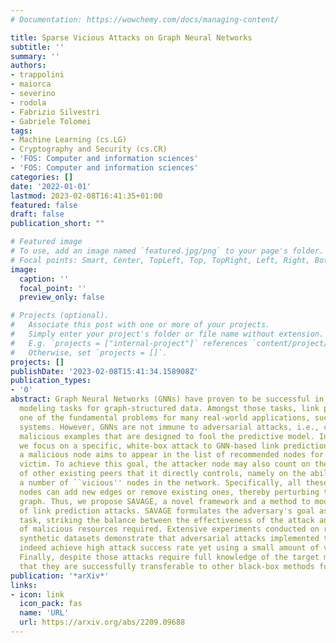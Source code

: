 ```yaml
---
# Documentation: https://wowchemy.com/docs/managing-content/

title: Sparse Vicious Attacks on Graph Neural Networks
subtitle: ''
summary: ''
authors:
- trappolini
- maiorca
- severino
- rodola
- Fabrizio Silvestri
- Gabriele Tolomei
tags:
- Machine Learning (cs.LG)
- Cryptography and Security (cs.CR)
- 'FOS: Computer and information sciences'
- 'FOS: Computer and information sciences'
categories: []
date: '2022-01-01'
lastmod: 2023-02-08T16:41:35+01:00
featured: false
draft: false
publication_short: ""

# Featured image
# To use, add an image named `featured.jpg/png` to your page's folder.
# Focal points: Smart, Center, TopLeft, Top, TopRight, Left, Right, BottomLeft, Bottom, BottomRight.
image:
  caption: ''
  focal_point: ''
  preview_only: false

# Projects (optional).
#   Associate this post with one or more of your projects.
#   Simply enter your project's folder or file name without extension.
#   E.g. `projects = ["internal-project"]` references `content/project/deep-learning/index.md`.
#   Otherwise, set `projects = []`.
projects: []
publishDate: '2023-02-08T15:41:34.158908Z'
publication_types:
- '0'
abstract: Graph Neural Networks (GNNs) have proven to be successful in several predictive
  modeling tasks for graph-structured data. Amongst those tasks, link prediction is
  one of the fundamental problems for many real-world applications, such as recommender
  systems. However, GNNs are not immune to adversarial attacks, i.e., carefully crafted
  malicious examples that are designed to fool the predictive model. In this work,
  we focus on a specific, white-box attack to GNN-based link prediction models, where
  a malicious node aims to appear in the list of recommended nodes for a given target
  victim. To achieve this goal, the attacker node may also count on the cooperation
  of other existing peers that it directly controls, namely on the ability to inject
  a number of ``vicious'' nodes in the network. Specifically, all these malicious
  nodes can add new edges or remove existing ones, thereby perturbing the original
  graph. Thus, we propose SAVAGE, a novel framework and a method to mount this type
  of link prediction attacks. SAVAGE formulates the adversary's goal as an optimization
  task, striking the balance between the effectiveness of the attack and the sparsity
  of malicious resources required. Extensive experiments conducted on real-world and
  synthetic datasets demonstrate that adversarial attacks implemented through SAVAGE
  indeed achieve high attack success rate yet using a small amount of vicious nodes.
  Finally, despite those attacks require full knowledge of the target model, we show
  that they are successfully transferable to other black-box methods for link prediction.
publication: '*arXiv*'
links:
- icon: link
  icon_pack: fas
  name: 'URL'
  url: https://arxiv.org/abs/2209.09688
---
```

